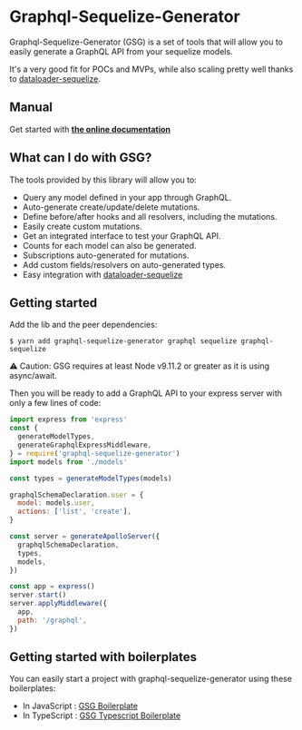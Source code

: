 # Graphql-Sequelize-Generator

Graphql-Sequelize-Generator (GSG) is a set of tools that will allow you to
easily generate a GraphQL API from your sequelize models.

It's a very good fit for POCs and MVPs, while also scaling pretty well thanks to [dataloader-sequelize](https://github.com/mickhansen/dataloader-sequelize).

## Manual

Get started with **[the online documentation](https://teamstarter.github.io/gsg-documentation/)**

## What can I do with GSG?

The tools provided by this library will allow you to:

- Query any model defined in your app through GraphQL.
- Auto-generate create/update/delete mutations.
- Define before/after hooks and all resolvers, including the mutations.
- Easily create custom mutations.
- Get an integrated interface to test your GraphQL API.
- Counts for each model can also be generated.
- Subscriptions auto-generated for mutations.
- Add custom fields/resolvers on auto-generated types.
- Easy integration with [dataloader-sequelize](https://github.com/mickhansen/dataloader-sequelize)

## Getting started

Add the lib and the peer dependencies:

```
$ yarn add graphql-sequelize-generator graphql sequelize graphql-sequelize
```

⚠️ Caution: GSG requires at least Node v9.11.2 or greater as it is using async/await.

Then you will be ready to add a GraphQL API to your express server with only a few lines of code:

```javascript
import express from 'express'
const {
  generateModelTypes,
  generateGraphqlExpressMiddleware,
} = require('graphql-sequelize-generator')
import models from './models'

const types = generateModelTypes(models)

graphqlSchemaDeclaration.user = {
  model: models.user,
  actions: ['list', 'create'],
}

const server = generateApolloServer({
  graphqlSchemaDeclaration,
  types,
  models,
})

const app = express()
server.start()
server.applyMiddleware({
  app,
  path: '/graphql',
})
```

<!-- A priori OK mais pas sûr -->

## Getting started with boilerplates

You can easily start a project with graphql-sequelize-generator using these boilerplates:

- In JavaScript : [GSG Boilerplate](https://github.com/teamstarter/gsg-boilerplate)
- In TypeScript : [GSG Typescript Boilerplate](https://github.com/teamstarter/gsg-boilerplate-typescript)

<!-- OK -->
